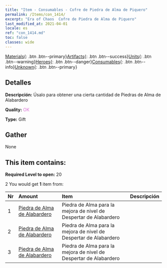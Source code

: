```yaml
---
title: "Item - Consumables - Cofre de Piedra de Alma de Piquero"
permalink: /Items/con_1414/
excerpt: "Era of Chaos  Cofre de Piedra de Alma de Piquero"
last_modified_at: 2021-04-01
locale: es
ref: "con_1414.md"
toc: false
classes: wide
---
```

 [Materials](/es/Items/){: .btn .btn--primary}[Artifacts](/es/Items/Artifacts/){: .btn .btn--success}[Units](/es/Items/Units/){: .btn .btn--warning}[Heroes](/es/Items/Heroes/){: .btn .btn--danger}[Consumables](/es/Items/Consumables/){: .btn .btn--info}[Unknown](/es/Items/Unknown/){: .btn .btn--primary}

## Detalles
 **Descripción:** Úsalo para obtener una cierta cantidad de Piedras de Alma de Alabardero

 **Quality:** <span style="color: #DA70D6">OK</span>

 **Type:** Gift

## Gather

  None

## This item contains:

 **Required Level to open:** 20

 2 You would get **1** item  from:

  | Nr | Amount |     Item    | Descripción |
  |:---|:-------|:------------|:-----------:|
  | 1 | [Piedra de Alma de Alabardero](/es/Items/unt_282/) | Piedra de Alma para la mejora de nivel de Despertar de Alabardero | 
  | 2 | [Piedra de Alma de Alabardero](/es/Items/unt_282/) | Piedra de Alma para la mejora de nivel de Despertar de Alabardero | 
  | 3 | [Piedra de Alma de Alabardero](/es/Items/unt_282/) | Piedra de Alma para la mejora de nivel de Despertar de Alabardero | 
